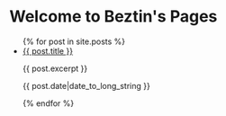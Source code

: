 # Welcome to Beztin's Pages

<ul>
  {% for post in site.posts %}
    <li>
      <a href="{{ post.url }}">{{ post.title }}</a>
      <p>{{ post.excerpt }}</p>
      <p>{{ post.date|date_to_long_string }}</p>
    </li>
  {% endfor %}
</ul>



